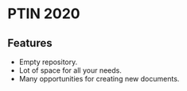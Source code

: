 # PTIN 2020

## Features

- Empty repository.
- Lot of space for all your needs.
- Many opportunities for creating new documents.
